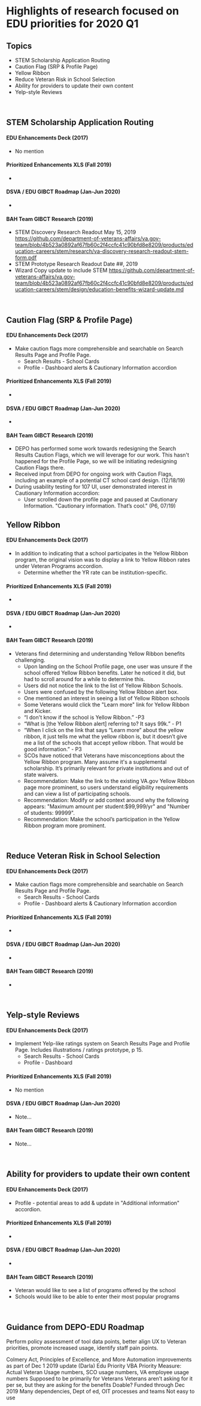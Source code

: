 # Highlights of research focused on EDU priorities for 2020 Q1

## Topics
* STEM Scholarship Application Routing
* Caution Flag (SRP & Profile Page)
* Yellow Ribbon
* Reduce Veteran Risk in School Selection
* Ability for providers to update their own content
* Yelp-style Reviews
<p>&nbsp;</p>


## STEM Scholarship Application Routing

#### EDU Enhancements Deck (2017)
* No mention

#### Prioritized Enhancements XLS (Fall 2019)
* 

#### DSVA / EDU GIBCT Roadmap (Jan-Jun 2020)
* 

#### BAH Team GIBCT Research (2019)
* STEM Discovery Research Readout May 15, 2019
  https://github.com/department-of-veterans-affairs/va.gov-team/blob/4b523a0892af67fb60c2f4ccfc41c90bfd8e8209/products/education-careers/stem/research/va-discovery-research-readout-stem-form.pdf
* STEM Prototype Research Readout Date ##, 2019
* Wizard Copy update to include STEM
https://github.com/department-of-veterans-affairs/va.gov-team/blob/4b523a0892af67fb60c2f4ccfc41c90bfd8e8209/products/education-careers/stem/design/education-benefits-wizard-update.md

<p>&nbsp;</p>



## Caution Flag (SRP & Profile Page)

#### EDU Enhancements Deck (2017)
* Make caution flags more comprehensible and searchable on Search Results Page and Profile Page.
    * Search Results - School Cards
    * Profile - Dashboard alerts & Cautionary Information accordion

#### Prioritized Enhancements XLS (Fall 2019)
* 

#### DSVA / EDU GIBCT Roadmap (Jan-Jun 2020)
* 

#### BAH Team GIBCT Research (2019)
* DEPO has performed some work towards redesigning the Search Results Caution Flags, which we will leverage for our work. This hasn't happened for the Profile Page, so we will be initiating redesigning Caution Flags there. 
* Received input from DEPO for ongoing work with Caution Flags, including an example of a potential CT school card design. (12/18/19)
* During usability testing for 107 UI, user demonstrated interest in Cautionary Information accordion:  
    * User scrolled down the profile page and paused at Cautionary Information. "Cautionary information. That’s cool." (P6, 07/19)


## Yellow Ribbon

#### EDU Enhancements Deck (2017)
* In addition to indicating that a school participates in the Yellow Ribbon program, the original vision was to display a link to Yellow Ribbon rates under Veteran Programs accordion. 
  * Determine whether the YR rate can be institution-specific.

#### Prioritized Enhancements XLS (Fall 2019)
* 

#### DSVA / EDU GIBCT Roadmap (Jan-Jun 2020)
* 

#### BAH Team GIBCT Research (2019)
* Veterans find determining and understanding Yellow Ribbon benefits challenging.
   * Upon landing on the School Profile page, one user was unsure if the school offered Yellow Ribbon benefits. Later he noticed it did, but had to scroll around for a while to determine this. 
   * Users did not notice the link to the list of Yellow Ribbon Schools. 
   * Users were confused by the following Yellow Ribbon alert box.
   * One mentioned an interest in seeing a list of Yellow Ribbon schools
   * Some Veterans would click the "Learn more" link for Yellow Ribbon and Kicker.
   * “I don't know if the school is Yellow Ribbon.” -P3
   * “What is [the Yellow Ribbon alert] referring to? It says 99k.” - P1
   * “When I click on the link that says “Learn more” about the yellow ribbon, it just tells me what the yellow ribbon is, but it doesn’t give me a list of the schools that accept yellow ribbon. That would be good information.” - P3
   * SCOs have noticed that Veterans have misconceptions about the Yellow Ribbon program. Many assume it's a supplemental scholarship. It’s primarily relevant for private institutions and out of state waivers.
   * Recommendation: Make the link to the existing VA.gov Yellow Ribbon page more prominent, so users
understand eligibility requirements and can view a list of participating schools.
   * Recommendation: Modify or add context around why the following appears: "Maximum amount per student:$99,999/yr" and "Number of students: 99999". 
   * Recommendation: Make the school’s participation in the Yellow Ribbon program more prominent.
<p>&nbsp;</p>



## Reduce Veteran Risk in School Selection

#### EDU Enhancements Deck (2017)
* Make caution flags more comprehensible and searchable on Search Results Page and Profile Page.
    * Search Results - School Cards
    * Profile - Dashboard alerts & Cautionary Information accordion

#### Prioritized Enhancements XLS (Fall 2019)
* 

#### DSVA / EDU GIBCT Roadmap (Jan-Jun 2020)
* 

#### BAH Team GIBCT Research (2019)
*
<p>&nbsp;</p>



## Yelp-style Reviews

#### EDU Enhancements Deck (2017)
* Implement Yelp-like ratings system on Search Results Page and Profile Page. Includes illustrations / ratings prototype, p 15. 
    * Search Results - School Cards
    * Profile - Dashboard 

#### Prioritized Enhancements XLS (Fall 2019)
* No mention

#### DSVA / EDU GIBCT Roadmap (Jan-Jun 2020)
* Note...

#### BAH Team GIBCT Research (2019)
* Note...
<p>&nbsp;</p>


## Ability for providers to update their own content

#### EDU Enhancements Deck (2017)
* Profile - potential areas to add & update in "Additional information" accordion. 

#### Prioritized Enhancements XLS (Fall 2019)
* 

#### DSVA / EDU GIBCT Roadmap (Jan-Jun 2020)
* 

#### BAH Team GIBCT Research (2019)
* Veteran would like to see a list of programs offered by the school
* Schools would like to be able to enter their most popular programs
<p>&nbsp;</p>



## Guidance from DEPO-EDU Roadmap
Perform policy assessment of tool data points, better align UX to Veteran priorities, promote increased usage, identify staff pain points. 

Colmery Act, Principles of Excellence, and More
Automation improvements as part of Dec 1 2019 update (Darla) 
Edu Priority
VBA Priority
Measure: Actual Veteran Usage numbers, SCO usage numbers, VA employee usage numbers
Supposed to be primarily for Veterans
Veterans aren’t asking for it per se, but they are asking for the benefits
Doable? 
Funded through Dec 2019
Many dependencies, Dept of ed, OIT processes and teams
Not easy to use
